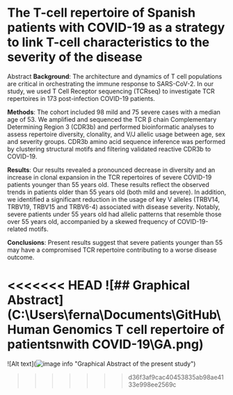 # The T-cell repertoire of Spanish patients with COVID-19 as a strategy to link T-cell characteristics to the severity of the disease

Abstract
**Background**: The architecture and dynamics of T cell populations are critical in orchestrating the immune response to SARS-CoV-2. In our study, we used T Cell Receptor sequencing (TCRseq) to investigate TCR repertoires in 173 post-infection COVID-19 patients.

**Methods**: The cohort included 98 mild and 75 severe cases with a median age of 53. We amplified and sequenced the TCR β chain Complementary Determining Region 3 (CDR3b) and performed bioinformatic analyses to assess repertoire diversity, clonality, and V/J allelic usage between age, sex and severity groups. CDR3b amino acid sequence inference was performed by clustering structural motifs and filtering validated reactive CDR3b to COVID-19.

**Results**: Our results revealed a pronounced decrease in diversity and an increase in clonal expansion in the TCR repertoires of severe COVID-19 patients younger than 55 years old. These results reflect the observed trends in patients older than 55 years old (both mild and severe). In addition, we identified a significant reduction in the usage of key V alleles (TRBV14, TRBV19, TRBV15 and TRBV6-4) associated with disease severity. Notably, severe patients under 55 years old had allelic patterns that resemble those over 55 years old, accompanied by a skewed frequency of COVID-19-related motifs.

**Conclusions**: Present results suggest that severe patients younger than 55 may have a compromised TCR repertoire contributing to a worse disease outcome.

<<<<<<< HEAD
![## Graphical Abstract](C:\Users\ferna\Documents\GitHub\Human Genomics T cell repertoire of patientsnwith COVID-19\GA.png)
=======
![Alt text](![image info](https://github.com/fmarinb/Human-Genomics-The-T-cell-repertoire-of-patients-with-COVID-19/blob/main/GA.png) "Graphical Abstract of the present study")
>>>>>>> d36f3af9cac40453835ab98ae4133e998ee2569c

